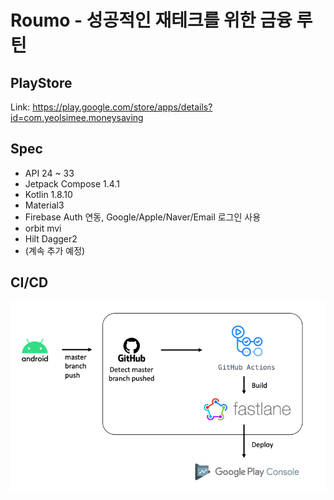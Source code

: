 # Roumo - 성공적인 재테크를 위한 금융 루틴

## PlayStore
Link: https://play.google.com/store/apps/details?id=com.yeolsimee.moneysaving

## Spec
- API 24 ~ 33
- Jetpack Compose 1.4.1
- Kotlin 1.8.10
- Material3
- Firebase Auth 연동, Google/Apple/Naver/Email 로그인 사용
- orbit mvi
- Hilt Dagger2
- (계속 추가 예정)

## CI/CD

![CI/CD](CICD.png)
